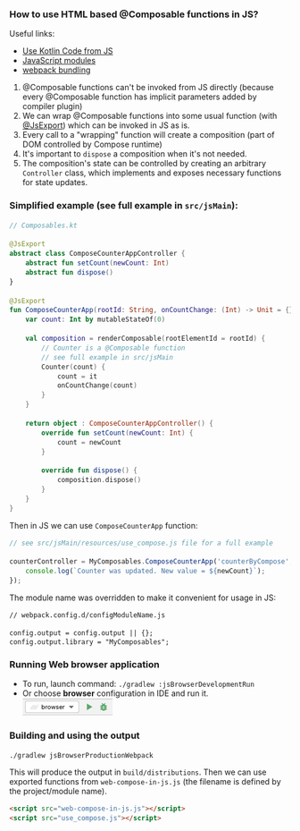 ### How to use HTML based @Composable functions in JS?

Useful links:
- [Use Kotlin Code from JS](https://kotlinlang.org/docs/js-to-kotlin-interop.html)
- [JavaScript modules](https://kotlinlang.org/docs/js-modules.html)
- [webpack bundling](https://kotlinlang.org/docs/js-project-setup.html#webpack-bundling)

1) @Composable functions can't be invoked from JS directly (because every @Composable function has implicit parameters added by compiler plugin)
2) We can wrap @Composable functions into some usual function (with [@JsExport](https://kotlinlang.org/docs/js-to-kotlin-interop.html#jsexport-annotation)) which can be invoked in JS as is.
3) Every call to a "wrapping" function will create a composition (part of DOM controlled by Compose runtime)
4) It's important to `dispose` a composition when it's not needed.
5) The composition's state can be controlled by creating an arbitrary `Controller` class, which implements and exposes necessary functions for state updates.


### Simplified example (see full example in `src/jsMain`):

```kotlin
// Composables.kt

@JsExport
abstract class ComposeCounterAppController {
    abstract fun setCount(newCount: Int)
    abstract fun dispose()
}

@JsExport
fun ComposeCounterApp(rootId: String, onCountChange: (Int) -> Unit = {}): ComposeCounterAppController {
    var count: Int by mutableStateOf(0)

    val composition = renderComposable(rootElementId = rootId) {
        // Counter is a @Composable function
        // see full example in src/jsMain
        Counter(count) {
            count = it
            onCountChange(count)
        }
    }

    return object : ComposeCounterAppController() {
        override fun setCount(newCount: Int) {
            count = newCount
        }

        override fun dispose() {
            composition.dispose()
        }
    }
}
```

Then in JS we can use `ComposeCounterApp` function:

```javascript
// see src/jsMain/resources/use_compose.js file for a full example

counterController = MyComposables.ComposeCounterApp('counterByCompose', (newCount) => {
    console.log(`Counter was updated. New value = ${newCount}`);
});
```

The module name was overridden to make it convenient for usage in JS:

```
// webpack.config.d/configModuleName.js

config.output = config.output || {};
config.output.library = "MyComposables";
```

### Running Web browser application
* To run, launch command: `./gradlew :jsBrowserDevelopmentRun`
* Or choose **browser** configuration in IDE and run it.  
  ![browser-run-configuration.png](browser-run-configuration.png)

### Building and using the output

```
./gradlew jsBrowserProductionWebpack
```

This will produce the output in `build/distributions`.
Then we can use exported functions from `web-compose-in-js.js` (the filename is defined by the project/module name).
```html
<script src="web-compose-in-js.js"></script>
<script src="use_compose.js"></script>
```
